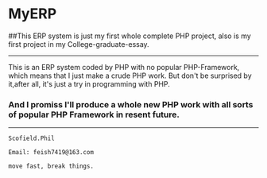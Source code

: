 # MyERP

##This ERP system is just my first whole complete PHP project, also is my first project in my College-graduate-essay.
***
  This is an ERP system coded by PHP with no popular PHP-Framework, which means that I just make a crude PHP work. But don't be surprised by it,after all, it's just a try in programming with PHP.
  
### And I promiss I'll produce a whole new PHP work with all sorts of popular PHP Framework in resent future.
***
```
Scofield.Phil

Email: feish7419@163.com

move fast, break things.
```
